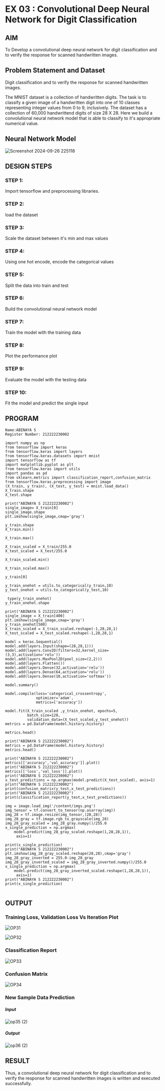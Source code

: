 # EX 03 : Convolutional Deep Neural Network for Digit Classification

## AIM

To Develop a convolutional deep neural network for digit classification and to verify the response for scanned handwritten images.

## Problem Statement and Dataset

Digit classification and to verify the response for scanned handwritten images.

The MNIST dataset is a collection of handwritten digits. The task is to classify a given image of a handwritten digit into one of 10 classes representing integer values from 0 to 9, inclusively. The dataset has a collection of 60,000 handwrittend digits of size 28 X 28. Here we build a convolutional neural network model that is able to classify to it's appropriate numerical value.

## Neural Network Model

![Screenshot 2024-09-26 225118](https://github.com/user-attachments/assets/0edcca87-9724-4f6a-ae2e-3ffa8d923a7b)

## DESIGN STEPS
### STEP 1:
Import tensorflow and preprocessing libraries.
### STEP 2:
load the dataset
### STEP 3:
Scale the dataset between it's min and max values
### STEP 4:
Using one hot encode, encode the categorical values
### STEP 5:
Split the data into train and test
### STEP 6:
Build the convolutional neural network model
### STEP 7:
Train the model with the training data
### STEP 8:
Plot the performance plot
### STEP 9:
Evaluate the model with the testing data
### STEP 10:
Fit the model and predict the single input

## PROGRAM
```
Name:ABINAYA S
Register Number: 212222230002
```
```
import numpy as np
from tensorflow import keras
from tensorflow.keras import layers
from tensorflow.keras.datasets import mnist
import tensorflow as tf
import matplotlib.pyplot as plt
from tensorflow.keras import utils
import pandas as pd
from sklearn.metrics import classification_report,confusion_matrix
from tensorflow.keras.preprocessing import image
(X_train, y_train), (X_test, y_test) = mnist.load_data()
X_train.shape
X_test.shape

print("ABINAYA S 212222230002")
single_image= X_train[0]
single_image.shape
plt.imshow(single_image,cmap='gray')

y_train.shape
X_train.min()

X_train.max()

X_train_scaled = X_train/255.0
X_test_scaled = X_test/255.0

X_train_scaled.min()

X_train_scaled.max()

y_train[0]

y_train_onehot = utils.to_categorical(y_train,10)
y_test_onehot = utils.to_categorical(y_test,10)

 type(y_train_onehot)
y_train_onehot.shape

print("ABINAYA S 212222230002")
single_image = X_train[400]
plt.imshow(single_image,cmap='gray')
y_train_onehot[500]
X_train_scaled = X_train_scaled.reshape(-1,28,28,1)
X_test_scaled = X_test_scaled.reshape(-1,28,28,1)

model = keras.Sequential()
model.add(layers.Input(shape=(28,28,1)))
model.add(layers.Conv2D(filters=32,kernel_size=(3,3),activation='relu'))
model.add(layers.MaxPool2D(pool_size=(2,2)))
model.add(layers.Flatten())
model.add(layers.Dense(32,activation='relu'))
model.add(layers.Dense(64,activation='relu'))
model.add(layers.Dense(10,activation='softmax'))

model.summary()

model.compile(loss='categorical_crossentropy',
              optimizer='adam',
              metrics=['accuracy'])

model.fit(X_train_scaled ,y_train_onehot, epochs=5,
          batch_size=128,
          validation_data=(X_test_scaled,y_test_onehot))
metrics = pd.DataFrame(model.history.history)

metrics.head()

print("ABINAYA S 212222230002")
metrics = pd.DataFrame(model.history.history)
metrics.head()

print("ABINAYA S 212222230002")
metrics[['accuracy','val_accuracy']].plot()
print("ABINAYA S 212222230002")
metrics[['loss','val_loss']].plot()
print("ABINAYA S 212222230002")
x_test_predictions = np.argmax(model.predict(X_test_scaled), axis=1)
print("ABINAYA S 212222230002")
print(confusion_matrix(y_test,x_test_predictions))
print("ABINAYA S 212222230002")
print(classification_report(y_test,x_test_predictions))

img = image.load_img('/content/imgs.png')
img_tensor = tf.convert_to_tensor(np.asarray(img))
img_28 = tf.image.resize(img_tensor,(28,28))
img_28_gray = tf.image.rgb_to_grayscale(img_28)
img_28_gray_scaled = img_28_gray.numpy()/255.0
x_single_prediction = np.argmax(
    model.predict(img_28_gray_scaled.reshape(1,28,28,1)),
     axis=1)

print(x_single_prediction)
print("ABINAYA S 212222230002")
plt.imshow(img_28_gray_scaled.reshape(28,28),cmap='gray')
img_28_gray_inverted = 255.0-img_28_gray
img_28_gray_inverted_scaled = img_28_gray_inverted.numpy()/255.0
x_single_prediction = np.argmax(
    model.predict(img_28_gray_inverted_scaled.reshape(1,28,28,1)),
     axis=1)
print("ABINAYA S 212222230002")
print(x_single_prediction)


```



## OUTPUT

### Training Loss, Validation Loss Vs Iteration Plot
![OP31](https://github.com/user-attachments/assets/38b05346-15d1-4258-afac-73343b5e2034)


![OP32](https://github.com/user-attachments/assets/fc327f4a-4786-4b1e-ad36-62b6f4d88325)

### Classification Report

![OP33](https://github.com/user-attachments/assets/84efaecb-c91b-4608-996b-aa27ff3447b0)


### Confusion Matrix

![OP34](https://github.com/user-attachments/assets/835a5a98-64ca-40b8-9b6b-01949d227284)

### New Sample Data Prediction

##### Input

![op35 (2)](https://github.com/user-attachments/assets/cc2faba3-ef96-4665-a678-2abfdc8b1c78)

##### Output
![op36 (2)](https://github.com/user-attachments/assets/04de417c-59bf-4ece-bb76-cdbc1768294b)

## RESULT
  Thus, a convolutional deep neural network for digit classification and to verify the response for scanned handwritten images is written and executed successfully.
